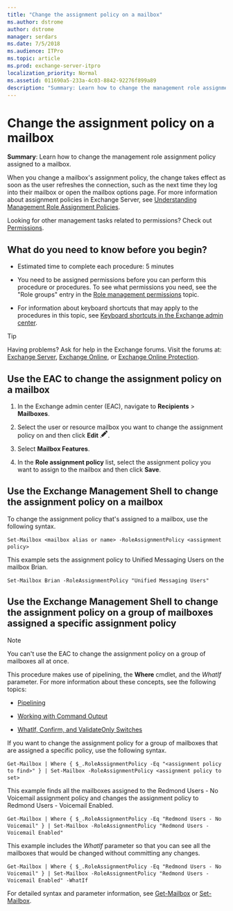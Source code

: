 ```yaml
---
title: "Change the assignment policy on a mailbox"
ms.author: dstrome
author: dstrome
manager: serdars
ms.date: 7/5/2018
ms.audience: ITPro
ms.topic: article
ms.prod: exchange-server-itpro
localization_priority: Normal
ms.assetid: 011690a5-233a-4c03-8842-92276f899a89
description: "Summary: Learn how to change the management role assignment policy assigned to a mailbox."
---
```


# Change the assignment policy on a mailbox

 **Summary**: Learn how to change the management role assignment policy assigned to a mailbox.

When you change a mailbox's assignment policy, the change takes effect as soon as the user refreshes the connection, such as the next time they log into their mailbox or open the mailbox options page. For more information about assignment policies in Exchange Server, see [Understanding Management Role Assignment Policies](http://technet.microsoft.com/library/25913e43-326a-4371-90b5-021a35f100fe.aspx).

Looking for other management tasks related to permissions? Check out [Permissions](permissions.md).

## What do you need to know before you begin?

- Estimated time to complete each procedure: 5 minutes

- You need to be assigned permissions before you can perform this procedure or procedures. To see what permissions you need, see the "Role groups" entry in the [Role management permissions](feature-permissions/rbac-permissions.md) topic.

- For information about keyboard shortcuts that may apply to the procedures in this topic, see [Keyboard shortcuts in the Exchange admin center](../about-documentation/exchange-admin-center-keyboard-shortcuts.md).

> [!TIP]
> Having problems? Ask for help in the Exchange forums. Visit the forums at: [Exchange Server](https://go.microsoft.com/fwlink/p/?linkId=60612), [Exchange Online](https://go.microsoft.com/fwlink/p/?linkId=267542), or [Exchange Online Protection](https://go.microsoft.com/fwlink/p/?linkId=285351).

## Use the EAC to change the assignment policy on a mailbox

1. In the Exchange admin center (EAC), navigate to **Recipients** \> **Mailboxes**.

2. Select the user or resource mailbox you want to change the assignment policy on and then click **Edit** ![Edit icon](../media/ITPro_EAC_EditIcon.png).

3. Select **Mailbox Features**.

4. In the **Role assignment policy** list, select the assignment policy you want to assign to the mailbox and then click **Save**.

## Use the Exchange Management Shell to change the assignment policy on a mailbox

To change the assignment policy that's assigned to a mailbox, use the following syntax.

```
Set-Mailbox <mailbox alias or name> -RoleAssignmentPolicy <assignment policy>
```

This example sets the assignment policy to Unified Messaging Users on the mailbox Brian.

```
Set-Mailbox Brian -RoleAssignmentPolicy "Unified Messaging Users"
```

## Use the Exchange Management Shell to change the assignment policy on a group of mailboxes assigned a specific assignment policy

> [!NOTE]
> You can't use the EAC to change the assignment policy on a group of mailboxes all at once.

This procedure makes use of pipelining, the **Where** cmdlet, and the _WhatIf_ parameter. For more information about these concepts, see the following topics: 

- [Pipelining](http://technet.microsoft.com/library/59411ed3-926b-4eec-a462-84e6b26056c9.aspx)

- [Working with Command Output](http://technet.microsoft.com/library/8320e1a5-d3f5-4615-878d-b23e2aaa6b1e.aspx)

- [WhatIf, Confirm, and ValidateOnly Switches](http://technet.microsoft.com/library/a850eea7-431e-49c5-b877-1ebde2a2b48f.aspx)

If you want to change the assignment policy for a group of mailboxes that are assigned a specific policy, use the following syntax.

```
Get-Mailbox | Where { $_.RoleAssignmentPolicy -Eq "<assignment policy to find>" } | Set-Mailbox -RoleAssignmentPolicy <assignment policy to set>
```

This example finds all the mailboxes assigned to the Redmond Users - No Voicemail assignment policy and changes the assignment policy to Redmond Users - Voicemail Enabled.

```
Get-Mailbox | Where { $_.RoleAssignmentPolicy -Eq "Redmond Users - No Voicemail" } | Set-Mailbox -RoleAssignmentPolicy "Redmond Users - Voicemail Enabled"
```

This example includes the _WhatIf_ parameter so that you can see all the mailboxes that would be changed without committing any changes.

```
Get-Mailbox | Where { $_.RoleAssignmentPolicy -Eq "Redmond Users - No Voicemail" } | Set-Mailbox -RoleAssignmentPolicy "Redmond Users - Voicemail Enabled" -WhatIf
```

For detailed syntax and parameter information, see [Get-Mailbox](http://technet.microsoft.com/library/8a5a6eb9-4a75-47f9-ae3b-a3ba251cf9a8.aspx) or [Set-Mailbox](http://technet.microsoft.com/library/a0d413b9-d949-4df6-ba96-ac0906dedae2.aspx).


